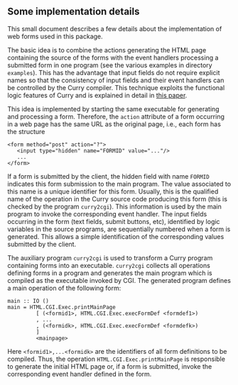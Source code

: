Some implementation details
---------------------------

This small document describes a few details about the implementation
of web forms used in this package.

The basic idea is to combine the actions generating the HTML page
containing the source of the forms with the event handlers processing
a submitted form in one program (see the various examples
in directory `examples`). This has the advantage that input
fields do not require explicit names so that the consistency
of input fields and their event handlers can be controlled
by the Curry compiler. This technique exploits the functional logic
features of Curry and is explained in detail in
[this paper](http://www.informatik.uni-kiel.de/~mh/papers/PADL01.html).

This idea is implemented by starting the same executable for
generating and processing a form. Therefore, the `action`
attribute of a form occurring in a web page has the same URL
as the original page, i.e., each form has the structure

    <form method="post" action="?">
       <input type="hidden" name="FORMID" value="..."/>
       ...
    </form>

If a form is submitted by the client, the hidden field with name `FORMID`
indicates this form submission to the main program. The value associated
to this name is a unique identifier for this form. Usually, this
is the qualified name of the operation in the Curry source code
producing this form (this is checked by the program `curry2cgi`).
This information is used by the main program to invoke the
corresponding event handler. The input fields occurring in
the form (text fields, submit buttons, etc), identified by
logic variables in the source programs, are sequentially numbered
when a form is generated. This allows a simple identification
of the corresponding values submitted by the client.

The auxiliary program `curry2cgi` is used to transform a
Curry program containing forms into an executable.
`curry2cgi` collects all operations defining forms in a program
and generates the main program which is compiled as the executable
invoked by CGI. The generated program defines a main operation
of the following form:

    main :: IO ()
    main = HTML.CGI.Exec.printMainPage
             [ (<formid1>, HTML.CGI.Exec.execFormDef <formdef1>)
             , ...
             , (<formidk>, HTML.CGI.Exec.execFormDef <formdefk>)
             ]
             <mainpage>

Here `<formid1>,...<formidk>` are the identifiers of all form definitions
to be compiled. Thus, the operation `HTML.CGI.Exec.printMainPage`
is responsible to generate the initial HTML page or, if a form
is submitted, invoke the corresponding event handler defined
in the form.
